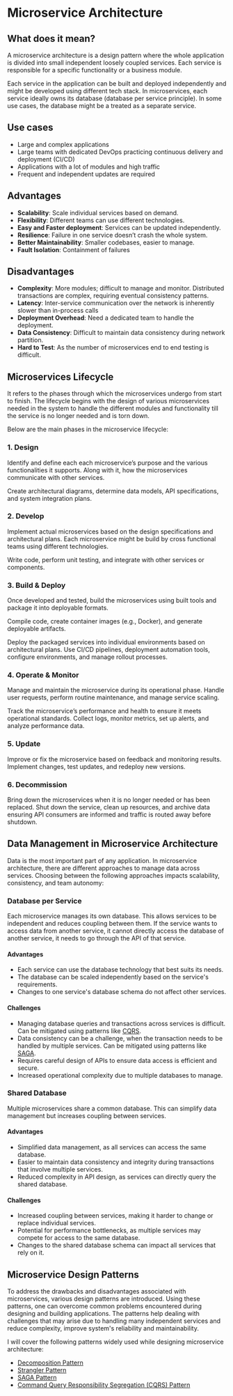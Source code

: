 # Microservice Architecture

## What does it mean?

A microservice architecture is a design pattern where the whole application is divided into small independent loosely coupled services. Each service is responsible for a specific functionality or a business module.

Each service in the application can be built and deployed independently and might be developed using different tech stack. In microservices, each service ideally owns its database (database per service principle). In some use cases, the database might be a treated as a separate service.

## Use cases

- Large and complex applications
- Large teams with dedicated DevOps practicing continuous delivery and deployment (CI/CD)
- Applications with a lot of modules and high traffic
- Frequent and independent updates are required

## Advantages

- **Scalability**: Scale individual services based on demand.
- **Flexibility**: Different teams can use different technologies.
- **Easy and Faster deployment**: Services can be updated independently.
- **Resilience**: Failure in one service doesn’t crash the whole system.
- **Better Maintainability**: Smaller codebases, easier to manage.
- **Fault Isolation**: Containment of failures

## Disadvantages

- **Complexity**: More modules; difficult to manage and monitor. Distributed transactions are complex, requiring eventual consistency patterns.
- **Latency**: Inter-service communication over the network is inherently slower than in-process calls
- **Deployment Overhead**: Need a dedicated team to handle the deployment.
- **Data Consistency**: Difficult to maintain data consistency during network partition.
- **Hard to Test**: As the number of microservices end to end testing is difficult.

## Microservices Lifecycle

It refers to the phases through which the microservices undergo from start to finish. The lifecycle begins with the design of various microservices needed in the system to handle the different modules and functionality till the service is no longer needed and is torn down.

Below are the main phases in the microservice lifecycle:

### 1. Design

Identify and define each each microservice’s purpose and the various functionalities it supports. Along with it, how the microservices communicate with other services.

Create architectural diagrams, determine data models, API specifications, and system integration plans.

### 2. Develop

Implement actual microservices based on the design specifications and architectural plans. Each microservice might be build by cross functional teams using different technologies.

Write code, perform unit testing, and integrate with other services or components.

### 3. Build & Deploy

Once developed and tested, build the microservices using built tools and package it into deployable formats.

Compile code, create container images (e.g., Docker), and generate deployable artifacts.

Deploy the packaged services into individual environments based on architectural plans. Use CI/CD pipelines, deployment automation tools, configure environments, and manage rollout processes.

### 4. Operate & Monitor

Manage and maintain the microservice during its operational phase. Handle user requests, perform routine maintenance, and manage service scaling.

Track the microservice’s performance and health to ensure it meets operational standards. Collect logs, monitor metrics, set up alerts, and analyze performance data.

### 5. Update

Improve or fix the microservice based on feedback and monitoring results. Implement changes, test updates, and redeploy new versions.

### 6. Decommission

Bring down the microservices when it is no longer needed or has been replaced. Shut down the service, clean up resources, and archive data ensuring API consumers are informed and traffic is routed away before shutdown.

## Data Management in Microservice Architecture

Data is the most important part of any application. In microservice architecture, there are different approaches to manage data across services. Choosing between the following approaches impacts scalability, consistency, and team autonomy:

### Database per Service

Each microservice manages its own database. This allows services to be independent and reduces coupling between them. If the service wants to access data from another service, it cannot directly access the database of another service, it needs to go through the API of that service.

#### Advantages

- Each service can use the database technology that best suits its needs.
- The database can be scaled independently based on the service's requirements.
- Changes to one service's database schema do not affect other services.

#### Challenges

- Managing database queries and transactions across services is difficult. Can be mitigated using patterns like [CQRS](./CQRS_Pattern.md).
- Data consistency can be a challenge, when the transaction needs to be handled by multiple services. Can be mitigated using patterns like [SAGA](./SAGA_Pattern.md).
- Requires careful design of APIs to ensure data access is efficient and secure.
- Increased operational complexity due to multiple databases to manage.

### Shared Database

Multiple microservices share a common database. This can simplify data management but increases coupling between services.

#### Advantages

- Simplified data management, as all services can access the same database.
- Easier to maintain data consistency and integrity during transactions that involve multiple services.
- Reduced complexity in API design, as services can directly query the shared database.

#### Challenges

- Increased coupling between services, making it harder to change or replace individual services.
- Potential for performance bottlenecks, as multiple services may compete for access to the same database.
- Changes to the shared database schema can impact all services that rely on it.

## Microservice Design Patterns

To address the drawbacks and disadvantages associated with microservices, various design patterns are introduced. Using these patterns, one can overcome common problems encountered during designing and building applications. The patterns help dealing with challenges that may arise due to handling many independent services and reduce complexity, improve system's reliability and maintainability.

I will cover the following patterns widely used while designing microservice architecture:

- [Decomposition Pattern](./Decomposition_Pattern.md)
- [Strangler Pattern](./Strangler_Pattern.md)
- [SAGA Pattern](./SAGA_Pattern.md)
- [Command Query Responsibility Segregation (CQRS) Pattern](./CQRS_Pattern.md)
